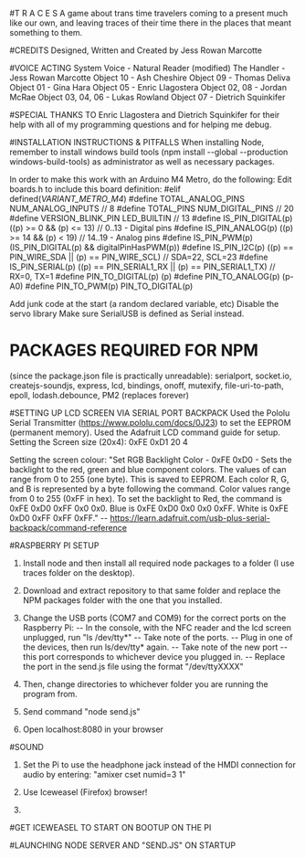 #T R A C E S
A game about trans time travelers coming to a present much like our own, and leaving traces of their time there in the places that meant something to them. 

#CREDITS 
Designed, Written and Created by Jess Rowan Marcotte

#VOICE ACTING
System Voice - Natural Reader (modified)
The Handler - Jess Rowan Marcotte
Object 10 - Ash Cheshire
Object 09 - Thomas Deliva
Object 01 - Gina Hara
Object 05 - Enric Llagostera
Object 02, 08 - Jordan McRae
Object 03, 04, 06 - Lukas Rowland
Object 07 - Dietrich Squinkifer


#SPECIAL THANKS TO
Enric Llagostera and Dietrich Squinkifer for their help with all of my programming questions and for helping me debug.

#INSTALLATION INSTRUCTIONS & PITFALLS
When installing Node, remember to install windows build tools (npm install --global --production windows-build-tools) as administrator as well as necessary packages. 

In order to make this work with an Arduino M4 Metro, do the following:
Edit boards.h to include this board definition:
#elif defined(_VARIANT_METRO_M4_)
#define TOTAL_ANALOG_PINS       NUM_ANALOG_INPUTS // 8
#define TOTAL_PINS              NUM_DIGITAL_PINS // 20
#define VERSION_BLINK_PIN       LED_BUILTIN // 13
#define IS_PIN_DIGITAL(p)       ((p) >= 0 && (p) <= 13) // 0..13 - Digital pins
#define IS_PIN_ANALOG(p)        ((p) >= 14 && (p) < 19) // 14..19 - Analog pins
#define IS_PIN_PWM(p)           (IS_PIN_DIGITAL(p) && digitalPinHasPWM(p))
#define IS_PIN_I2C(p)           ((p) == PIN_WIRE_SDA || (p) == PIN_WIRE_SCL) // SDA=22, SCL=23
#define IS_PIN_SERIAL(p)        ((p) == PIN_SERIAL1_RX || (p) == PIN_SERIAL1_TX) // RX=0, TX=1
#define PIN_TO_DIGITAL(p)       (p)
#define PIN_TO_ANALOG(p)        (p-A0)
#define PIN_TO_PWM(p)           PIN_TO_DIGITAL(p)

Add junk code at the start (a random declared variable, etc)
Disable the servo library
Make sure SerialUSB is defined as Serial instead. 

# PACKAGES REQUIRED FOR NPM 
(since the package.json file is practically unreadable): serialport, socket.io, createjs-soundjs, express, lcd, bindings, onoff, mutexify, file-uri-to-path, epoll, lodash.debounce, PM2 (replaces forever)

#SETTING UP LCD SCREEN VIA SERIAL PORT BACKPACK
Used the Pololu Serial Transmitter (https://www.pololu.com/docs/0J23) to set the EEPROM (permanent memory). Used the Adafruit LCD command guide for setup. 
Setting the Screen size (20x4):
0xFE 0xD1 20 4

Setting the screen colour:
"Set RGB Backlight Color - 0xFE 0xD0 - Sets the backlight to the red, green and blue component colors. The values of can range from 0 to 255 (one byte). This is saved to EEPROM. Each color R, G, and B is represented by a byte following the command. Color values range from 0 to 255 (0xFF in hex). To set the backlight to Red, the command is 0xFE 0xD0 0xFF 0x0 0x0. Blue is 0xFE 0xD0 0x0 0x0 0xFF. White is 0xFE 0xD0 0xFF 0xFF 0xFF." -- https://learn.adafruit.com/usb-plus-serial-backpack/command-reference

#RASPBERRY PI SETUP
1. Install node and then install all required node packages to a folder (I use traces folder on the desktop).
2. Download and extract repository to that same folder and replace the NPM packages folder with the one that you installed.
3. Change the USB ports (COM7 and COM9) for the correct ports on the Raspberry Pi:
-- In the console, with the NFC reader and the lcd screen unplugged, run "ls /dev/tty*"
-- Take note of the ports.
-- Plug in one of the devices, then run ls/dev/tty* again. 
-- Take note of the new port -- this port corresponds to whichever device you plugged in. 
-- Replace the port in the send.js file using the format "/dev/ttyXXXX"

4. Then, change directories to whichever folder you are running the program from. 
5. Send command "node send.js"
6. Open localhost:8080 in your browser

#SOUND
1. Set the Pi to use the headphone jack instead of the HMDI connection for audio by entering:
"amixer cset numid=3 1" 

2. Use Iceweasel (Firefox) browser! 

3. 

#GET ICEWEASEL TO START ON BOOTUP ON THE PI

#LAUNCHING NODE SERVER AND "SEND.JS" ON STARTUP



